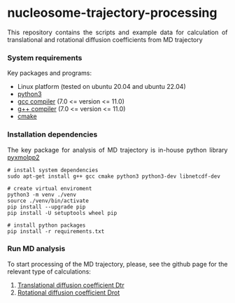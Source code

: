 <div align="justify">

# nucleosome-trajectory-processing

This repository contains the scripts and example data for calculation of translational and rotational diffusion
coefficients from MD trajectory

### System requirements

Key packages and programs:

- Linux platform (tested on ubuntu 20.04 and ubuntu 22.04)
- [python3](https://www.python.org/)
- [gcc compiler](https://gcc.gnu.org/) (7.0 <= version <= 11.0)
- [g++ compiler](https://gcc.gnu.org/) (7.0 <= version <= 11.0)
- [cmake](https://www.gnu.org/software/make/manual/make.html)

### Installation dependencies

The key package for analysis of MD trajectory is in-house python
library [pyxmolpp2](https://sizmailov.github.io/pyxmolpp2/api/python/install.html)

```code-block:: bash
# install system dependencies
sudo apt-get install g++ gcc cmake python3 python3-dev libnetcdf-dev 

# create virtual enviroment
python3 -m venv ./venv
source ./venv/bin/activate
pip install --upgrade pip
pip install -U setuptools wheel pip

# install python packages
pip install -r requirements.txt
```

### Run MD analysis

To start processing of the MD trajectory, please, see the github page for the relevant type of calculations:

1) [Translational diffusion coefficient Dtr](translational_diffusion/README.md)
2) [Rotational diffusion coefficient Drot](rotational_diffusion/README.md)

</div>



